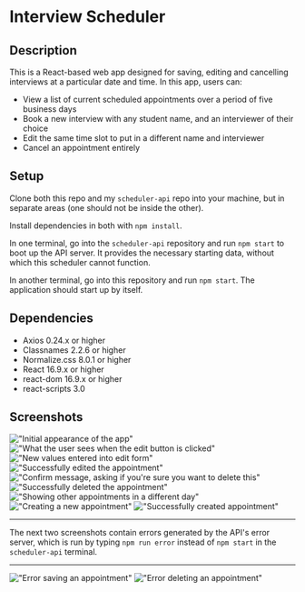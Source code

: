 # Interview Scheduler

## Description

This is a React-based web app designed for saving, editing and cancelling interviews at a particular date and time. In this app, users can:

- View a list of current scheduled appointments over a period of five business days
- Book a new interview with any student name, and an interviewer of their choice
- Edit the same time slot to put in a different name and interviewer
- Cancel an appointment entirely

## Setup

Clone both this repo and my `scheduler-api` repo into your machine, but in separate areas (one should not be inside the other).

Install dependencies in both with `npm install`.

In one terminal, go into the `scheduler-api` repository and run `npm start` to boot up the API server. It provides the necessary starting data, without which this scheduler cannot function.

In another terminal, go into this repository and run `npm start`. The application should start up by itself.

## Dependencies

- Axios 0.24.x or higher
- Classnames 2.2.6 or higher
- Normalize.css 8.0.1 or higher
- React 16.9.x or higher
- react-dom 16.9.x or higher
- react-scripts 3.0

## Screenshots

!["Initial appearance of the app"](https://github.com/stephkri/scheduler/blob/master/screenshots/01init.png)
!["What the user sees when the edit button is clicked"](https://github.com/stephkri/scheduler/blob/master/screenshots/02editinit.png)
!["New values entered into edit form"](https://github.com/stephkri/scheduler/blob/master/screenshots/03editnew.png)
!["Successfully edited the appointment"](https://github.com/stephkri/scheduler/blob/master/screenshots/04shownew.png)
!["Confirm message, asking if you're sure you want to delete this"](https://github.com/stephkri/scheduler/blob/master/screenshots/05confirm.png)
!["Successfully deleted the appointment"](https://github.com/stephkri/scheduler/blob/master/screenshots/06deleted.png)
!["Showing other appointments in a different day"](https://github.com/stephkri/scheduler/blob/master/screenshots/07diffday.png)
!["Creating a new appointment"](https://github.com/stephkri/scheduler/blob/master/screenshots/08create.png)
!["Successfully created appointment"](https://github.com/stephkri/scheduler/blob/master/screenshots/09created.png)
******
The next two screenshots contain errors generated by the API's error server, which is run by typing `npm run error` instead of `npm start` in the `scheduler-api` terminal.
******
!["Error saving an appointment"](https://github.com/stephkri/scheduler/blob/master/screenshots/10errorsave.png)
!["Error deleting an appointment"](https://github.com/stephkri/scheduler/blob/master/screenshots/11errordelete.png)